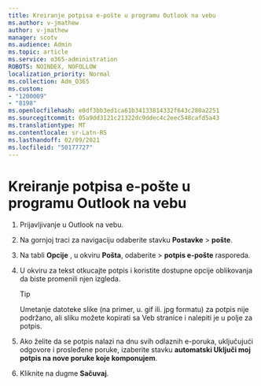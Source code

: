 ```yaml
---
title: Kreiranje potpisa e-pošte u programu Outlook na vebu
ms.author: v-jmathew
author: v-jmathew
manager: scotv
ms.audience: Admin
ms.topic: article
ms.service: o365-administration
ROBOTS: NOINDEX, NOFOLLOW
localization_priority: Normal
ms.collection: Adm_O365
ms.custom:
- "1200009"
- "8198"
ms.openlocfilehash: e0df3bb3ed1ca61b34133814332f643c280a2251
ms.sourcegitcommit: 05a9dd3121c21322dc9ddec4c2eec548cafd5a43
ms.translationtype: MT
ms.contentlocale: sr-Latn-RS
ms.lasthandoff: 02/09/2021
ms.locfileid: "50177727"
---
```

# <a name="create-email-signature-in-outlook-on-the-web"></a>Kreiranje potpisa e-pošte u programu Outlook na vebu

1. Prijavljivanje u Outlook na vebu.
2. Na gornjoj traci za navigaciju odaberite stavku **Postavke**  >  **pošte**.
3. Na tabli **Opcije** , u okviru **Pošta**, odaberite   >  **potpis e-pošte** rasporeda.
4. U okviru za tekst otkucajte potpis i koristite dostupne opcije oblikovanja da biste promenili njen izgleda.

    > [!TIP]
    > Umetanje datoteke slike (na primer, u. gif ili. jpg formatu) za potpis nije podržano, ali sliku možete kopirati sa Veb stranice i nalepiti je u polje za potpis.

5. Ako želite da se potpis nalazi na dnu svih odlaznih e-poruka, uključujući odgovore i prosleđene poruke, izaberite stavku **automatski Uključi moj potpis na nove poruke koje komponujem**.
6. Kliknite na dugme **Sačuvaj**.
